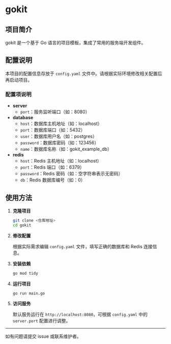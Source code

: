# gokit

## 项目简介

gokit 是一个基于 Go 语言的项目模板，集成了常用的服务端开发组件。

## 配置说明

本项目的配置信息存放于 `config.yaml` 文件中。请根据实际环境修改相关配置后再启动项目。

### 配置项说明

- **server**
  - `port`：服务监听端口（如：8080）
- **database**
  - `host`：数据库主机地址（如：localhost）
  - `port`：数据库端口（如：5432）
  - `user`：数据库用户名（如：postgres）
  - `password`：数据库密码（如：123456）
  - `name`：数据库名称（如：gokit_example_db）
- **redis**
  - `host`：Redis 主机地址（如：localhost）
  - `port`：Redis 端口（如：6379）
  - `password`：Redis 密码（如：空字符串表示无密码）
  - `db`：Redis 数据库编号（如：0）

## 使用方法

1. **克隆项目**

   ```bash
   git clone <仓库地址>
   cd gokit
   ```

2. **修改配置**

   根据实际需求编辑 `config.yaml` 文件，填写正确的数据库和 Redis 连接信息。

3. **安装依赖**

   ```bash
   go mod tidy
   ```

4. **运行项目**

   ```bash
   go run main.go
   ```

5. **访问服务**

   默认服务运行在 `http://localhost:8080`，可根据 `config.yaml` 中的 `server.port` 配置进行调整。

---

如有问题请提交 issue 或联系维护者。

